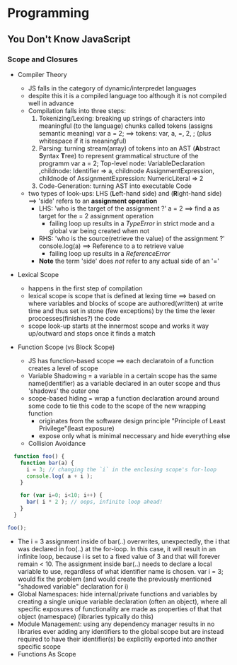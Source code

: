 # Programming

## You Don't Know JavaScript
### Scope and Closures
* Compiler Theory
  - JS falls in the category of dynamic/interpredet languages
  - despite this it is a compiled language too although it is not compiled well in advance
  - Compilation falls into three steps:
    1. Tokenizing/Lexing: breaking up strings of characters into meaningful (to the language) chunks called tokens (assigns semantic meaning)
       var a = 2; ==> tokens: var, a, =, 2, ; (plus whitespace if it is meaningful)
    2. Parsing: turning stream(array) of tokens into an AST (**A**bstract **S**yntax **T**ree) to represent grammatical structure of the programm
       var a = 2; Top-level node: VariableDeclaration ,childnode: Identifier => a, childnode AssignmentExpression, childnode of AssignmentExpression: NumericLiteral => 2 
    3. Code-Generation: turning AST into executable Code
  - two types of look-ups: LHS (**L**eft-hand side) and (**R**ight-hand side) ==> 'side' refers to an **assignment operation**
    * LHS: 'who is the target of the assignment ?' a = 2 ==> find a as target for the = 2 assignment operation
      - failing loop up results in a *TypeError* in strict mode and a global var being created when not
    * RHS: 'who is the source(retrieve the value) of the assignment ?' console.log(a) ==> Reference to a to retrieve value
      - failing loop up results in a *ReferenceError*
    * **Note** the term 'side' does *not* refer to any actual side of an '='

* Lexical Scope
  - happens in the first step of compilation
  - lexical scope is scope that is defined at lexing time ==> based on where variables and blocks of scope are authored(written) at write time and thus set in stone (few exceptions) by the time the lexer proccesses(finishes?) the code 
  - scope look-up starts at the innermost scope and works it way up/outward and stops once it finds a match

* Function Scope (vs Block Scope)
  - JS has function-based scope ==> each declaratoin of a function creates a level of scope
  - Variable Shadowing = a variable in a certain scope has the same name(identifier) as a variable declared in an outer scope and thus 'shadows' the outer one
  - scope-based hiding = wrap a function declaration around around some code to tie this code to the scope of the new wrapping function
    - originates from the software design principle "Principle of Least Privilege"(least exposure)
    - expose only what is minimal neccessary and hide everything else
  - Collision Avoidance
```js
  function foo() {
    function bar(a) {
      i = 3; // changing the `i` in the enclosing scope's for-loop
      console.log( a + i );
    }

    for (var i=0; i<10; i++) {
      bar( i * 2 ); // oops, infinite loop ahead!
    }
  }

foo();
```
  - The i = 3 assignment inside of bar(..) overwrites, unexpectedly, the i that was declared in foo(..) at the for-loop. In this case, it will result in an infinite loop, because i is set to a fixed value of 3 and that will forever remain < 10. The assignment inside bar(..) needs to declare a local variable to use, regardless of what identifier name is chosen. var i = 3; would fix the problem (and would create the previously mentioned "shadowed variable" declaration for i) 
  - Global Namespaces: hide internal/private functions and variables by creating a single unique variable declaration (often an object), where all specific exposures of functionality are made as properties of that that object (namespace) (libraries typically do this)
  - Module Management: using any dependency manager results in no libraries ever adding any identifiers to the global scope but are instead required to have their identifier(s) be explicitly exported into another specific scope
  - Functions As Scope
    
